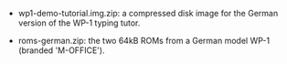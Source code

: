 - wp1-demo-tutorial.img.zip: a compressed disk image for the German version of
  the WP-1 typing tutor.

- roms-german.zip: the two 64kB ROMs from a German model WP-1 (branded
  'M-OFFICE').


